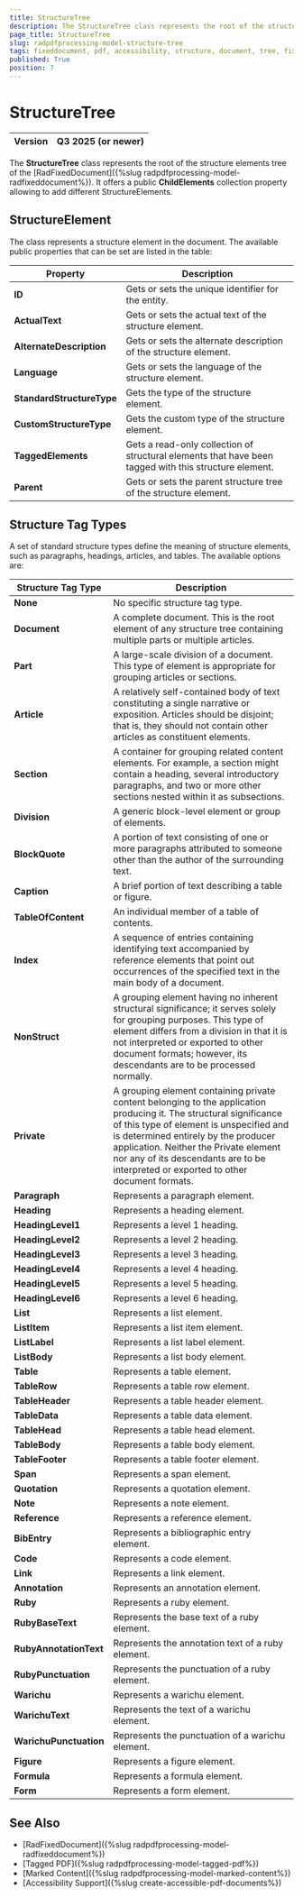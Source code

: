 ```yaml
---
title: StructureTree
description: The StructureTree class represents the root of the structure elements tree of the document in RadPdfProcessing offered by Telerik Document Processing libraries.
page_title: StructureTree
slug: radpdfprocessing-model-structure-tree
tags: fixeddocument, pdf, accessibility, structure, document, tree, fixed
published: True
position: 7
---
```


# StructureTree

|Version|**Q3 2025** (or newer)|
|----|----|

The **StructureTree** class represents the root of the structure elements tree of the [RadFixedDocument]({%slug radpdfprocessing-model-radfixeddocument%}). It offers a public **ChildElements** collection property allowing to add different StructureElements. 

## StructureElement

The class represents a structure element in the document. The available public properties that can be set are listed in the table:

|Property|Description|
|----|----|
|**ID**|Gets or sets the unique identifier for the entity.|
|**ActualText**|Gets or sets the actual text of the structure element.|
|**AlternateDescription**|Gets or sets the alternate description of the structure element.|
|**Language**|Gets or sets the language of the structure element.|
|**StandardStructureType**|Gets the type of the structure element.|
|**CustomStructureType**|Gets the custom type of the structure element.|
|**TaggedElements**|Gets a read-only collection of structural elements that have been tagged with this structure element.|
|**Parent**|Gets or sets the parent structure tree of the structure element.|


## Structure Tag Types

A set of standard structure types define the meaning of structure elements, such as paragraphs, headings, articles, and tables. The available options are:

|Structure Tag Type|Description|
|----|----|
|**None**|No specific structure tag type.|
|**Document**|A complete document. This is the root element of any structure tree containing multiple parts or multiple articles.|
|**Part**|A large-scale division of a document. This type of element is appropriate for grouping articles or sections.|
|**Article**|A relatively self-contained body of text constituting a single narrative or exposition. Articles should be disjoint; that is, they should not contain other articles as constituent elements.|
|**Section**| A container for grouping related content elements. For example, a section might contain a heading, several introductory paragraphs, and two or more other sections nested within it as subsections.|
|**Division**|A generic block-level element or group of elements.|
|**BlockQuote**|A portion of text consisting of one or more paragraphs attributed to someone other than the author of the surrounding text.|
|**Caption**|A brief portion of text describing a table or figure.|
|**TableOfContent**|An individual member of a table of contents.|
|**Index**|A sequence of entries containing identifying text accompanied by reference elements that point out occurrences of the specified text in the main body of a document.|
|**NonStruct**|A grouping element having no inherent structural significance; it serves solely for grouping purposes. This type of element differs from a division in that it is not interpreted or exported to other document formats; however, its descendants are to be processed normally.|
|**Private**|A grouping element containing private content belonging to the application producing it. The structural significance of this type of element is unspecified and is determined entirely by the producer application. Neither the Private element nor any of its descendants are to be interpreted or exported to other document formats.|
|**Paragraph**|Represents a paragraph element.|
|**Heading**|Represents a heading element.|
|**HeadingLevel1**|Represents a level 1 heading.|
|**HeadingLevel2**|Represents a level 2 heading.|
|**HeadingLevel3**|Represents a level 3 heading.|
|**HeadingLevel4**|Represents a level 4 heading.|
|**HeadingLevel5**|Represents a level 5 heading.|
|**HeadingLevel6**|Represents a level 6 heading.|
| **List**                 | Represents a list element.|
| **ListItem**             | Represents a list item element.|
| **ListLabel**            | Represents a list label element.|
| **ListBody**             | Represents a list body element.|
| **Table**                | Represents a table element.|
| **TableRow**             | Represents a table row element.|
| **TableHeader**          | Represents a table header element.|
| **TableData**            | Represents a table data element.|
| **TableHead**            | Represents a table head element.|
| **TableBody**            | Represents a table body element.|
| **TableFooter**          | Represents a table footer element.|
| **Span**                 | Represents a span element.|
| **Quotation**            | Represents a quotation element.|
| **Note**                 | Represents a note element.|
| **Reference**            | Represents a reference element.|
| **BibEntry**             | Represents a bibliographic entry element.|
| **Code**                 | Represents a code element.|
| **Link**                 | Represents a link element.|
| **Annotation**           | Represents an annotation element.|
| **Ruby**                 | Represents a ruby element.|
| **RubyBaseText**         | Represents the base text of a ruby element.|
| **RubyAnnotationText**   | Represents the annotation text of a ruby element.|
| **RubyPunctuation**      | Represents the punctuation of a ruby element.|
| **Warichu**              | Represents a warichu element.|
| **WarichuText**          | Represents the text of a warichu element.|
| **WarichuPunctuation**   | Represents the punctuation of a warichu element.|
| **Figure**               | Represents a figure element.|
| **Formula**              | Represents a formula element.|
| **Form**                 | Represents a form element.|


## See Also

* [RadFixedDocument]({%slug radpdfprocessing-model-radfixeddocument%}) 
* [Tagged PDF]({%slug radpdfprocessing-model-tagged-pdf%})
* [Marked Content]({%slug radpdfprocessing-model-marked-content%})
* [Accessibility Support]({%slug create-accessible-pdf-documents%})